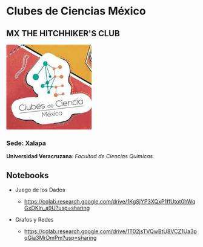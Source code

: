 # Clubes de Ciencias México
## MX THE HITCHHIKER'S CLUB 
![Image text](https://github.com/Oswaldoivann/Clubes-Ciencias-Mx/blob/main/Clubes.jpg)

### Sede: Xalapa

**Universidad Veracruzana**: *Facultad de Ciencias Quimicas*

## Notebooks

- Juego de los Dados
  - https://colab.research.google.com/drive/1KgSjYP3XQxP1ffUtot0hWqGxDKln_a9U?usp=sharing
  
- Grafos y Redes
  - https://colab.research.google.com/drive/1T02jsTVQwBtU8VCZ1Ua3pqGia3MrDmPm?usp=sharing 

